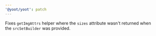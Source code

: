 ```yaml
---
'@yoot/yoot': patch
---
```


Fixes `getImgAttrs` helper where the `sizes` attribute wasn't returned when the `srcSetBuilder` was provided.
